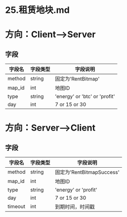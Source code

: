 # 25.租赁地块.md

# 方向：Client-->Server

## 字段

| 字段名    | 字段类型   | 字段说明                          |
|--------|--------|-------------------------------|
| method | string | 固定为'RentBitmap'               |
| map_id | int    | 地图ID                          |
| type   | string | 'energy' or 'btc' or 'profit' |
| day    | int    | 7 or 15 or 30                 |

# 方向：Server-->Client

## 字段

| 字段名     | 字段类型   | 字段说明                    |
|---------|--------|-------------------------|
| method  | string | 固定为'RentBitmapSuccess'  |
| map_id  | int    | 地图ID                    |
| type    | string | 'energy' or 'profit' |
| day     | int    | 7 or 15 or 30           |
| timeout | int    | 到期时间，时间戳                |

